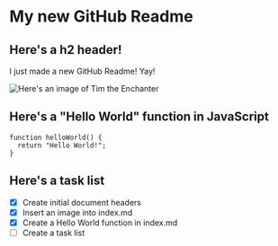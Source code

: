 # My new GitHub Readme

## Here's a h2 header!
I just made a new GitHub Readme! Yay!

![Here's an image of Tim the Enchanter](https://static.wikia.nocookie.net/montypython/images/f/fb/Tim.jpg/revision/latest/scale-to-width-down/247?cb=20130716232411)

## Here's a "Hello World" function in JavaScript

```
function helloWorld() {
  return "Hello World!";
}
```

## Here's a task list
- [x] Create initial document headers
- [x] Insert an image into index.md
- [x] Create a Hello World function in index.md
- [ ] Create a task list
